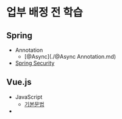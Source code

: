 # 업부 배정 전 학습

## Spring

   - Annotation
      - [@Async](./@Async Annotation.md)
   - [Spring Security]()
## Vue.js
   - JavaScript
      - [기본문법]()
   - 